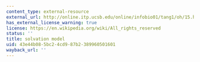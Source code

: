 ```yaml
---
content_type: external-resource
external_url: http://online.itp.ucsb.edu/online/infobio01/tang1/oh/15.html
has_external_license_warning: true
license: https://en.wikipedia.org/wiki/All_rights_reserved
status: ''
title: solvation model
uid: 43e44b08-5bc2-4cd9-87b2-389960501601
wayback_url: ''
---
```

